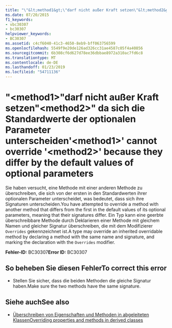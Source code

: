 ```yaml
---
title: "\"&lt;method1&gt;\"darf nicht außer Kraft setzen\"&lt;method2&gt;\" da sich die Standardwerte der optionalen Parameter unterscheiden"
ms.date: 07/20/2015
f1_keywords:
- vbc30307
- bc30307
helpviewer_keywords:
- BC30307
ms.assetid: c4cf6040-41c3-4650-8eb9-bff063756599
ms.openlocfilehash: 5549f9e20de126ad326cc31ae4587c05f4a40856
ms.sourcegitcommit: 6b308cf6d627d78ee36dbbae8972a310ac7fd6c8
ms.translationtype: MT
ms.contentlocale: de-DE
ms.lasthandoff: 01/23/2019
ms.locfileid: "54711136"
---
```

# <a name="ltmethod1gt-cannot-override-ltmethod2gt-because-they-differ-by-the-default-values-of-optional-parameters"></a><span data-ttu-id="f91a9-102">"&lt;method1&gt;"darf nicht außer Kraft setzen"&lt;method2&gt;" da sich die Standardwerte der optionalen Parameter unterscheiden</span><span class="sxs-lookup"><span data-stu-id="f91a9-102">'&lt;method1&gt;' cannot override '&lt;method2&gt;' because they differ by the default values of optional parameters</span></span>
<span data-ttu-id="f91a9-103">Sie haben versucht, eine Methode mit einer anderen Methode zu überschreiben, die sich von der ersten in den Standardwerten ihrer optionalen Parameter unterscheidet, was bedeutet, dass sich ihre Signaturen unterscheiden.</span><span class="sxs-lookup"><span data-stu-id="f91a9-103">You have attempted to override a method with another method that differs from the first in the default values of its optional parameters, meaning that their signatures differ.</span></span> <span data-ttu-id="f91a9-104">Ein Typ kann eine geerbte überschreibbare Methode durch Deklarieren einer Methode mit gleichem Namen und gleicher Signatur überschreiben, die mit dem Modifizierer `Overrides` gekennzeichnet ist.</span><span class="sxs-lookup"><span data-stu-id="f91a9-104">A type may override an inherited overridable method by declaring a method with the same name and signature, and marking the declaration with the `Overrides` modifier.</span></span>  
  
 <span data-ttu-id="f91a9-105">**Fehler-ID:** BC30307</span><span class="sxs-lookup"><span data-stu-id="f91a9-105">**Error ID:** BC30307</span></span>  
  
## <a name="to-correct-this-error"></a><span data-ttu-id="f91a9-106">So beheben Sie diesen Fehler</span><span class="sxs-lookup"><span data-stu-id="f91a9-106">To correct this error</span></span>  
  
-   <span data-ttu-id="f91a9-107">Stellen Sie sicher, dass die beiden Methoden die gleiche Signatur haben.</span><span class="sxs-lookup"><span data-stu-id="f91a9-107">Make sure the two methods have the same signature.</span></span>  
  
## <a name="see-also"></a><span data-ttu-id="f91a9-108">Siehe auch</span><span class="sxs-lookup"><span data-stu-id="f91a9-108">See also</span></span>
- [<span data-ttu-id="f91a9-109">Überschreiben von Eigenschaften und Methoden in abgeleiteten Klassen</span><span class="sxs-lookup"><span data-stu-id="f91a9-109">Overriding properties and methods in derived classes</span></span>](~/docs/visual-basic/programming-guide/language-features/objects-and-classes/inheritance-basics.md#overriding-properties-and-methods-in-derived-classes)

